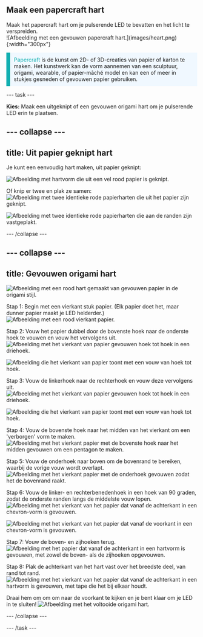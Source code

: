 ## Maak een papercraft hart

<div style="display: flex; flex-wrap: wrap">
<div style="flex-basis: 200px; flex-grow: 1; margin-right: 15px;">
Maak het papercraft hart om je pulserende LED te bevatten en het licht te verspreiden. 
</div>
<div>
![Afbeelding met een gevouwen papercraft hart.](images/heart.png){:width="300px"}
</div>
</div>

<p style="border-left: solid; border-width:10px; border-color: #0faeb0; background-color: aliceblue; padding: 10px;">
<span style="color: #0faeb0">Papercraft</span> is de kunst om 2D- of 3D-creaties van papier of karton te maken. Het kunstwerk kan de vorm aannemen van een sculptuur, origami, wearable, of papier-mâché model en kan een of meer in stukjes gesneden of gevouwen papier gebruiken.</p>

--- task ---

**Kies:** Maak een uitgeknipt of een gevouwen origami hart om je pulserende LED erin te plaatsen.

--- collapse ---
---
title: Uit papier geknipt hart
---

Je kunt een eenvoudig hart maken, uit papier geknipt:

![Afbeelding met hartvorm die uit een vel rood papier is geknipt.](images/heart-cutout.png)

Of knip er twee en plak ze samen: ![Afbeelding met twee identieke rode papierharten die uit het papier zijn geknipt.](images/heart-cutout2.png)

![Afbeelding met twee identieke rode papierharten die aan de randen zijn vastgeplakt.](images/heart-cutout3.png)


--- /collapse ---


--- collapse ---
---
title: Gevouwen origami hart
---

![Afbeelding met een rood hart gemaakt van gevouwen papier in de origami stijl.](images/heart.png)

Stap 1: Begin met een vierkant stuk papier. (Elk papier doet het, maar dunner papier maakt je LED helderder.) ![Afbeelding met een rood vierkant papier.](images/heart1.png)


Stap 2: Vouw het papier dubbel door de bovenste hoek naar de onderste hoek te vouwen en vouw het vervolgens uit. ![Afbeelding met het vierkant van papier gevouwen hoek tot hoek in een driehoek.](images/heart2.png)

![Afbeelding die het vierkant van papier toont met een vouw van hoek tot hoek.](images/heart3.png)


Stap 3: Vouw de linkerhoek naar de rechterhoek en vouw deze vervolgens uit. ![Afbeelding met het vierkant van papier gevouwen hoek tot hoek in een driehoek.](images/heart4.png)

![Afbeelding die het vierkant van papier toont met een vouw van hoek tot hoek.](images/heart5.png)


Stap 4: Vouw de bovenste hoek naar het midden van het vierkant om een 'verborgen' vorm te maken. ![Afbeelding met het vierkant papier met de bovenste hoek naar het midden gevouwen om een pentagon te maken.](images/heart6.png)


Stap 5: Vouw de onderhoek naar boven om de bovenrand te bereiken, waarbij de vorige vouw wordt overlapt. ![Afbeelding met het vierkant papier met de onderhoek gevouwen zodat het de bovenrand raakt.](images/heart7.png)

Stap 6: Vouw de linker- en rechterbenedenhoek in een hoek van 90 graden, zodat de onderste randen langs de middelste vouw lopen. ![Afbeelding met het vierkant van het papier dat vanaf de achterkant in een chevron-vorm is gevouwen.](images/heart8.png)

![Afbeelding met het vierkant van het papier dat vanaf de voorkant in een chevron-vorm is gevouwen.](images/heart9.png)


Stap 7: Vouw de boven- en zijhoeken terug. ![Afbeelding met het papier dat vanaf de achterkant in een hartvorm is gevouwen, met zowel de boven- als de zijhoeken opgevouwen.](images/heart10.png)

Stap 8: Plak de achterkant van het hart vast over het breedste deel, van rand tot rand. ![Afbeelding met het vierkant van het papier dat vanaf de achterkant in een hartvorm is gevouwen, met tape die het bij elkaar houdt.](images/heart11.png)

Draai hem om om om naar de voorkant te kijken en je bent klaar om je LED in te sluiten! ![Afbeelding met het voltooide origami hart.](images/heart.png)


--- /collapse ---

--- /task ---



